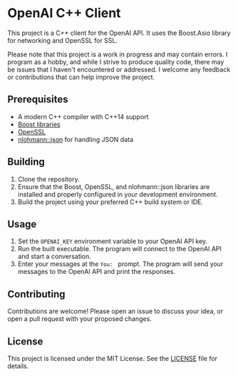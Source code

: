 # OpenAI C++ Client

This project is a C++ client for the OpenAI API. It uses the Boost.Asio library for networking and OpenSSL for SSL.

Please note that this project is a work in progress and may contain errors. I program as a hobby, and while I strive to produce quality code, there may be issues that I haven't encountered or addressed. I welcome any feedback or contributions that can help improve the project.

## Prerequisites

- A modern C++ compiler with C++14 support
- [Boost libraries](https://www.boost.org/)
- [OpenSSL](https://www.openssl.org/)
- [nlohmann::json](https://github.com/nlohmann/json) for handling JSON data

## Building

1. Clone the repository.
2. Ensure that the Boost, OpenSSL, and nlohmann::json libraries are installed and properly configured in your development environment.
3. Build the project using your preferred C++ build system or IDE.

## Usage

1. Set the `OPENAI_KEY` environment variable to your OpenAI API key.
2. Run the built executable. The program will connect to the OpenAI API and start a conversation.
3. Enter your messages at the `You: ` prompt. The program will send your messages to the OpenAI API and print the responses.

## Contributing

Contributions are welcome! Please open an issue to discuss your idea, or open a pull request with your proposed changes.

## License

This project is licensed under the MIT License. See the [LICENSE](LICENSE) file for details.
